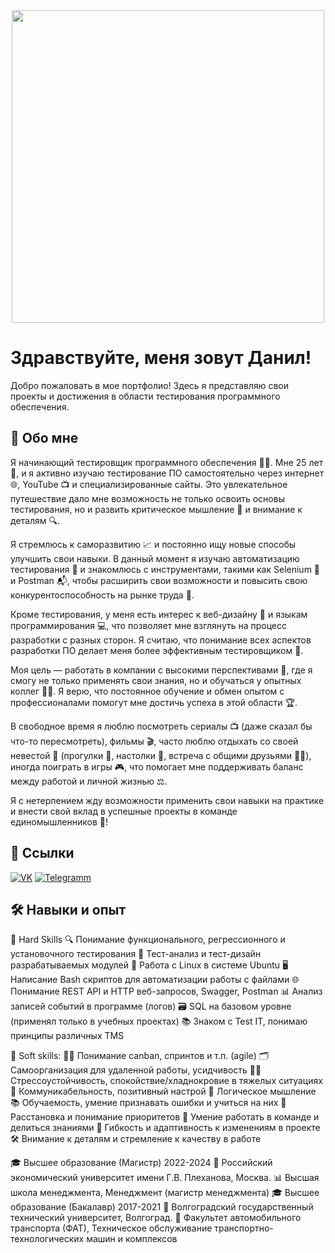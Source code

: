 <div id="header" align="center">
  <img src="https://i.giphy.com/media/v1.Y2lkPTc5MGI3NjExd2F6NmowbXMyc3lxNjAzOHY3eG8xajZrcHJuOGg0aXNoZ3I3ZXJqeCZlcD12MV9pbnRlcm5hbF9naWZfYnlfaWQmY3Q9Zw/Vh1KrUr6Tvl1RFYYk6/giphy.gif" width="500"/>
</div>




# Здравствуйте, меня зовут Данил!

Добро пожаловать в мое портфолио! Здесь я представляю свои проекты и достижения в области тестирования программного обеспечения.


## 🚀 Обо мне
Я начинающий тестировщик программного обеспечения 👨‍💻. Мне 25 лет 🎉, и я активно изучаю тестирование ПО самостоятельно через интернет 🌐, YouTube 📺 и специализированные сайты. Это увлекательное путешествие дало мне возможность не только освоить основы тестирования, но и развить критическое мышление 🧠 и внимание к деталям 🔍.

Я стремлюсь к саморазвитию 📈 и постоянно ищу новые способы улучшить свои навыки. В данный момент я изучаю автоматизацию тестирования 🤖 и знакомлюсь с инструментами, такими как Selenium 🐞 и Postman 📬, чтобы расширить свои возможности и повысить свою конкурентоспособность на рынке труда 💼.

Кроме тестирования, у меня есть интерес к веб-дизайну 🎨 и языкам программирования 💻, что позволяет мне взглянуть на процесс разработки с разных сторон. Я считаю, что понимание всех аспектов разработки ПО делает меня более эффективным тестировщиком 🚀.

Моя цель — работать в компании с высокими перспективами 🌟, где я смогу не только применять свои знания, но и обучаться у опытных коллег 👩‍🏫. Я верю, что постоянное обучение и обмен опытом с профессионалами помогут мне достичь успеха в этой области 🏆.

В свободное время я люблю посмотреть сериалы 📺 (даже сказал бы что-то пересмотреть), фильмы 🎬, часто люблю отдыхать со своей невестой 💑 (прогулки 🌳, настолки 🎲, встреча с общими друзьями 👯‍♂️), иногда поиграть в игры 🎮, что помогает мне поддерживать баланс между работой и личной жизнью ⚖️.

Я с нетерпением жду возможности применить свои навыки на практике и внести свой вклад в успешные проекты в команде единомышленников 🤝!


## 🔗 Ссылки
[![VK](https://img.icons8.com/?size=50&id=13977&format=png&color=000000)](https://vk.com/dan_rammstein/) 
[![Telegramm](https://img.icons8.com/?size=50&id=oWiuH0jFiU0R&format=png&color=000000)](https://t.me/g_radus/)

## 🛠 Навыки и опыт

🔧 Hard Skills
🔍 Понимание функционального, регрессионного и установочного тестирования
📝 Тест-анализ и тест-дизайн разрабатываемых модулей
🐧 Работа с Linux в системе Ubuntu
🖥️ Написание Bash скриптов для автоматизации работы с файлами
🌐 Понимание REST API и HTTP веб-запросов, Swagger, Postman
📊 Анализ записей событий в программе (логов)
🗃️ SQL на базовом уровне (применял только в учебных проектах)
📚 Знаком с Test IT, понимаю принципы различных TMS

💼 Soft skills:
🏃‍♂️ Понимание canban, спринтов и т.п. (agile)
🗂️ Самоорганизация для удаленной работы, усидчивость
🧘‍♂️ Стрессоустойчивость, спокойствие/хладнокровие в тяжелых ситуациях
🤝 Коммуникабельность, позитивный настрой
🧩 Логическое мышление
📚 Обучаемость, умение признавать ошибки и учиться на них
🎯 Расстановка и понимание приоритетов
👥 Умение работать в команде и делиться знаниями
🔄 Гибкость и адаптивность к изменениям в проекте
🛠️ Внимание к деталям и стремление к качеству в работе

🎓 Высшее образование (Магистр) 2022-2024
🏫 Российский экономический университет имени Г.В. Плеханова, Москва.
📊 Высшая школа менеджмента, Менеджмент (магистр менеджмента)
🎓 Высшее образование (Бакалавр) 2017-2021
🏫 Волгоградский государственный технический университет, Волгоград.
🚗 Факультет автомобильного транспорта (ФАТ), Техническое обслуживание транспортно-технологических машин и комплексов

